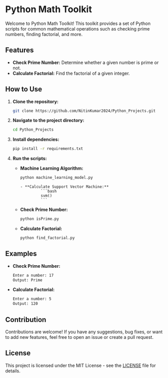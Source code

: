 # Python Math Toolkit

Welcome to Python Math Toolkit! This toolkit provides a set of Python scripts for common mathematical operations such as checking prime numbers, finding factorial, and more.

## Features

- **Check Prime Number:** Determine whether a given number is prime or not.
- **Calculate Factorial:** Find the factorial of a given integer.


## How to Use

1. **Clone the repository:**

    ```bash
    git clone https://github.com/NitinKumar2024/Python_Projects.git
    ```

2. **Navigate to the project directory:**

    ```bash
    cd Python_Projects
    ```

3. **Install dependencies:**

    ```bash
    pip install -r requirements.txt
    ```

4. **Run the scripts:**

     - **Machine Learning Algorithm:**
        ```bash
        python machine_learning_model.py
        ```
           - **Calculate Support Vector Machine:**
                    ```bash
                    svm()
                    ```
    



    - **Check Prime Number:**
    
        ```bash
        python isPrime.py
        ```
    
    - **Calculate Factorial:**
    
        ```bash
        python find_factorial.py
        ```



## Examples

- **Check Prime Number:**

    ```bash
    Enter a number: 17
    Output: Prime
    ```

- **Calculate Factorial:**

    ```bash
    Enter a number: 5
    Output: 120
    ```


## Contribution

Contributions are welcome! If you have any suggestions, bug fixes, or want to add new features, feel free to open an issue or create a pull request.

## License

This project is licensed under the MIT License - see the [LICENSE](LICENSE) file for details.

